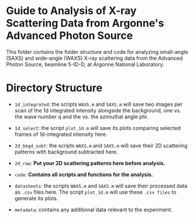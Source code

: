 # Guide to Analysis of X-ray Scattering Data from Argonne's Advanced Photon Source

This folder contains the folder structure and code for analyzing small-angle
(SAXS) and wide-angle (WAXS) X-ray scattering data from the Advanced Photon
Source, beamline 5-ID-D, at Argonne National Laboratory.

# Directory Structure

- `1d_integrated`: the scripts `WAXS.m` and `SAXS.m` will save two images per
scan of the 1d integrated intensity alongside the background, one vs. the
wave number q and the vs. the azimuthal angle phi.

- `1d_select`: the script `plot_1d.m` will save its plots comparing selected
frames of 1d-integrated intensity here.

- `2d_bkgd_subt`: the scripts `WAXS.m` and `SAXS.m` will save their 2D
scattering patterns with background subtracted here.

- `2d_raw`: **Put your 2D scattering patterns here before analysis.**

- `code`: **Contains all scripts and functions for the analysis.**

- `datasheets`: the scripts `WAXS.m` and `SAXS.m` will save their processed data
as `.csv` files here. The script `plot_1d.m` will use these `.csv files` to
generate its plots.

- `metadata`: contains any additional data relevant to the experiment.
